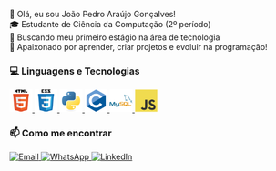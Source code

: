 👋 Olá, eu sou João Pedro Araújo Gonçalves! <br>
🎓 Estudante de Ciência da Computação (2º período) <br>
🎯 Buscando meu primeiro estágio na área de tecnologia <br>
🚀 Apaixonado por aprender, criar projetos e evoluir na programação!

<h3 align="left">💻 Linguagens e Tecnologias</h3> <p align="left"> <a href="https://www.w3.org/html/" target="_blank" rel="noreferrer"> <img src="https://raw.githubusercontent.com/devicons/devicon/master/icons/html5/html5-original-wordmark.svg" alt="html5" width="40" height="40"/> </a> <a href="https://www.w3schools.com/css/" target="_blank" rel="noreferrer"> <img src="https://raw.githubusercontent.com/devicons/devicon/master/icons/css3/css3-original-wordmark.svg" alt="css3" width="40" height="40"/> </a> <a href="https://www.python.org" target="_blank" rel="noreferrer"> <img src="https://raw.githubusercontent.com/devicons/devicon/master/icons/python/python-original.svg" alt="python" width="40" height="40"/> </a> <a href="https://devdocs.io/c/" target="_blank" rel="noreferrer"> <img src="https://raw.githubusercontent.com/devicons/devicon/master/icons/c/c-original.svg" alt="c" width="40" height="40"/> </a> <a href="https://www.mysql.com/" target="_blank" rel="noreferrer"> <img src="https://raw.githubusercontent.com/devicons/devicon/master/icons/mysql/mysql-original-wordmark.svg" alt="mysql" width="40" height="40"/> </a> <a href="https://developer.mozilla.org/en-US/docs/Web/JavaScript" target="_blank" rel="noreferrer"> <img src="https://raw.githubusercontent.com/devicons/devicon/master/icons/javascript/javascript-original.svg" alt="javascript" width="40" height="40"/> </a> </p>
<h3 align="left">📫 Como me encontrar</h3> <p align="left"> <a href="joaopedroaraujo200300@gmail.com" target="_blank" rel="noreferrer"> <img src="https://img.shields.io/badge/-Email-D14836?style=for-the-badge&logo=gmail&logoColor=white" alt="Email"/> </a> <a href="73999407610" target="_blank" rel="noreferrer"> <img src="https://img.shields.io/badge/-WhatsApp-25D366?style=for-the-badge&logo=whatsapp&logoColor=white" alt="WhatsApp"/> </a> <a href="https://www.linkedin.com/in/joão-pedro-araújo-gonçalves-94214933b/" target="_blank" rel="noreferrer"> <img src="https://img.shields.io/badge/-LinkedIn-0A66C2?style=for-the-badge&logo=linkedin&logoColor=white" alt="LinkedIn"/> </a> </p>


